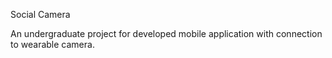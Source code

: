 Social Camera

An undergraduate project for developed mobile application with connection to wearable camera.
